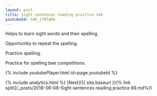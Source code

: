 ```yaml
---
layout: post
title: Sight sentences reading practice 346
youtubeId: YAR_j7WTqR8
---
```

 
 
Helps to learn sight words and their spelling.

Opportunitiy to repeat the spelling. 

Practice spelling. 
 
Practice for spelling bee competitions. 
 
{% include youtubePlayer.html id=page.youtubeId %}
 
 
{% include analytics.html %} 
[Next]({{ site.baseurl }}{% link  split2/_posts/2018-06-06-Sight sentences reading practice 89.md%})
 
